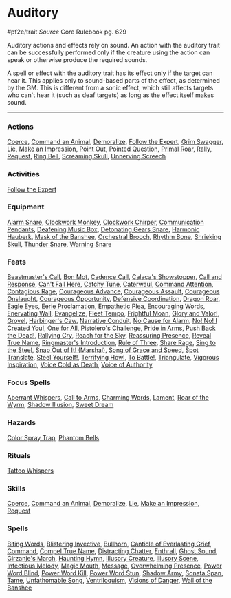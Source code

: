 # Auditory
#pf2e/trait 
*Source* Core Rulebook pg. 629

Auditory actions and effects rely on sound. An action with the auditory trait can be successfully performed only if the creature using the action can speak or otherwise produce the required sounds.

A spell or effect with the auditory trait has its effect only if the target can hear it. This applies only to sound-based parts of the effect, as determined by the GM. This is different from a sonic effect, which still affects targets who can't hear it (such as deaf targets) as long as the effect itself makes sound.

---

### Actions
[Coerce](../Rules/Actions/Coerce.md), [Command an Animal](../Rules/Actions/Command%20an%20Animal.md), [Demoralize](../Rules/Actions/Demoralize.md), [Follow the Expert](../Activities/Follow%20the%20Expert.md), [Grim Swagger](Grim%20Swagger), [Lie](../Rules/Actions/Lie.md), [Make an Impression](../Rules/Actions/Make%20an%20Impression.md), [Point Out](../Rules/Actions/Point%20Out.md), [Pointed Question](Pointed%20Question), [Primal Roar](Primal%20Roar), [Rally](Rally), [Request](../Rules/Actions/Request.md), [Ring Bell](Ring%20Bell), [Screaming Skull](Screaming%20Skull), [Unnerving Screech](Unnerving%20Screech)

### Activities
[Follow the Expert](../Activities/Follow%20the%20Expert.md)

### Equipment
[Alarm Snare](Alarm%20Snare), [Clockwork Monkey](Clockwork%20Monkey), [Clockwork Chirper](Clockwork%20Chirper), [Communication Pendants](Communication%20Pendants), [Deafening Music Box](Deafening%20Music%20Box), [Detonating Gears Snare](Detonating%20Gears%20Snare), [Harmonic Hauberk](Harmonic%20Hauberk), [Mask of the Banshee](Mask%20of%20the%20Banshee), [Orchestral Brooch](Orchestral%20Brooch), [Rhythm Bone](Rhythm%20Bone), [Shrieking Skull](Shrieking%20Skull), [Thunder Snare](Thunder%20Snare), [Warning Snare](Warning%20Snare)

### Feats
[Beastmaster's Call](Beastmaster's%20Call), [Bon Mot](Bon%20Mot), [Cadence Call](Cadence%20Call), [Calaca's Showstopper](Calaca's%20Showstopper), [Call and Response](Call%20and%20Response), [Can't Fall Here](Can't%20Fall%20Here), [Catchy Tune](Catchy%20Tune), [Caterwaul](Caterwaul), [Command Attention](Command%20Attention), [Contagious Rage](Contagious%20Rage), [Courageous Advance](Courageous%20Advance), [Courageous Assault](Courageous%20Assault), [Courageous Onslaught](Courageous%20Onslaught), [Courageous Opportunity](Courageous%20Opportunity), [Defensive Coordination](Defensive%20Coordination), [Dragon Roar](Dragon%20Roar), [Eagle Eyes](Eagle%20Eyes), [Eerie Proclamation](Eerie%20Proclamation), [Empathetic Plea](Empathetic%20Plea), [Encouraging Words](Encouraging%20Words), [Enervating Wail](Enervating%20Wail), [Evangelize](Evangelize), [Fleet Tempo](Fleet%20Tempo), [Frightful Moan](Frightful%20Moan), [Glory and Valor!](Glory%20and%20Valor!), [Grovel](Grovel), [Harbinger's Caw](Harbinger's%20Caw), [Narrative Conduit](Narrative%20Conduit), [No Cause for Alarm](No%20Cause%20for%20Alarm), [No! No! I Created You!](No!%20No!%20I%20Created%20You!), [One for All](One%20for%20All), [Pistolero's Challenge](Pistolero's%20Challenge), [Pride in Arms](Pride%20in%20Arms), [Push Back the Dead!](Push%20Back%20the%20Dead!), [Rallying Cry](Rallying%20Cry), [Reach for the Sky](Reach%20for%20the%20Sky), [Reassuring Presence](Reassuring%20Presence), [Reveal True Name](Reveal%20True%20Name), [Ringmaster's Introduction](Ringmaster's%20Introduction), [Rule of Three](Rule%20of%20Three), [Share Rage](Share%20Rage), [Sing to the Steel](Sing%20to%20the%20Steel), [Snap Out of It! (Marshal)](Snap%20Out%20of%20It!%20(Marshal)), [Song of Grace and Speed](Song%20of%20Grace%20and%20Speed), [Spot Translate](Spot%20Translate), [Steel Yourself!](Steel%20Yourself!), [Terrifying Howl](Terrifying%20Howl), [To Battle!](To%20Battle!), [Triangulate](Triangulate), [Vigorous Inspiration](Vigorous%20Inspiration), [Voice Cold as Death](Voice%20Cold%20as%20Death), [Voice of Authority](Voice%20of%20Authority)

### Focus Spells
[Aberrant Whispers](Aberrant%20Whispers.md), [Call to Arms](Call%20to%20Arms.md), [Charming Words](Charming%20Words.md), [Lament](Lament.md), [Roar of the Wyrm](Roar%20of%20the%20Wyrm.md), [Shadow Illusion](Shadow%20Illusion.md), [Sweet Dream](Sweet%20Dream.md)

### Hazards
[Color Spray Trap](Color%20Spray%20Trap), [Phantom Bells](Phantom%20Bells)

### Rituals
[Tattoo Whispers](Tattoo%20Whispers.md)

### Skills
[Coerce](../Rules/Actions/Coerce.md), [Command an Animal](../Rules/Actions/Command%20an%20Animal.md), [Demoralize](../Rules/Actions/Demoralize.md), [Lie](../Rules/Actions/Lie.md), [Make an Impression](../Rules/Actions/Make%20an%20Impression.md), [Request](../Rules/Actions/Request.md)

### Spells
[Biting Words](Biting%20Words.md), [Blistering Invective](Blistering%20Invective.md), [Bullhorn](Bullhorn.md), [Canticle of Everlasting Grief](Canticle%20of%20Everlasting%20Grief.md), [Command](Command.md), [Compel True Name](Compel%20True%20Name.md), [Distracting Chatter](Distracting%20Chatter.md), [Enthrall](Enthrall.md), [Ghost Sound](Ghost%20Sound.md), [Girzanje's March](Girzanje's%20March.md), [Haunting Hymn](Haunting%20Hymn.md), [Illusory Creature](Illusory%20Creature.md), [Illusory Scene](Illusory%20Scene.md), [Infectious Melody](Infectious%20Melody.md), [Magic Mouth](Magic%20Mouth.md), [Message](Message.md), [Overwhelming Presence](Overwhelming%20Presence.md), [Power Word Blind](Power%20Word%20Blind.md), [Power Word Kill](Power%20Word%20Kill.md), [Power Word Stun](Power%20Word%20Stun.md), [Shadow Army](Shadow%20Army.md), [Sonata Span](Sonata%20Span.md), [Tame](Tame.md), [Unfathomable Song](Unfathomable%20Song.md), [Ventriloquism](Ventriloquism.md), [Visions of Danger](Visions%20of%20Danger.md), [Wail of the Banshee](Wail%20of%20the%20Banshee.md)